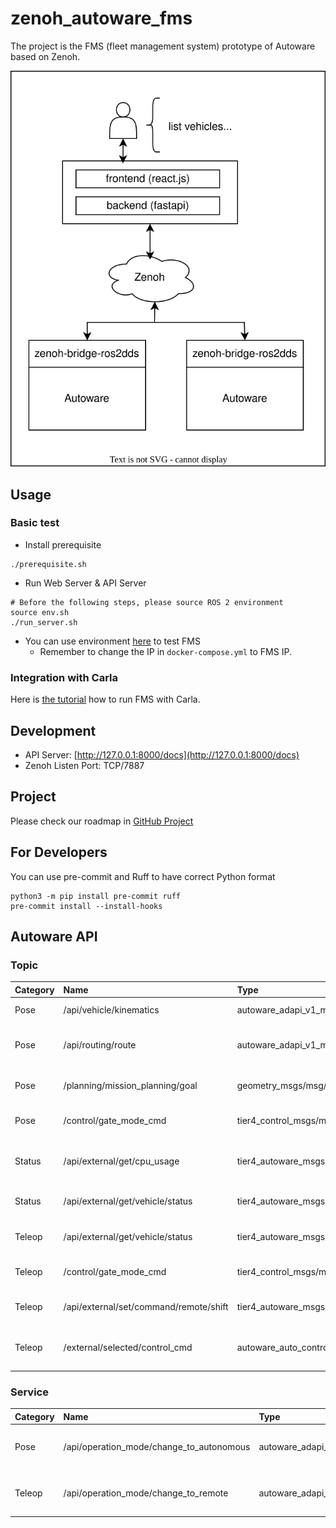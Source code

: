 # zenoh_autoware_fms

The project is the FMS (fleet management system) prototype of Autoware based on Zenoh.

![FMS Architecture](resource/Autoware_FMS_Zenoh_Architecture.svg)

## Usage

### Basic test

- Install prerequisite

```shell
./prerequisite.sh
```

- Run Web Server & API Server

```shell
# Before the following steps, please source ROS 2 environment
source env.sh
./run_server.sh
```

- You can use environment [here](https://github.com/evshary/zenoh_demo_docker_env/tree/main/autoware_multiple_fms) to test FMS
  - Remember to change the IP in `docker-compose.yml` to FMS IP.

### Integration with Carla

Here is [the tutorial](https://autoware-carla-launch.readthedocs.io/en/latest/scenarios/fms.html) how to run FMS with Carla.

## Development

- API Server: [http://127.0.0.1:8000/docs](http://127.0.0.1:8000/docs)
- Zenoh Listen Port: TCP/7887

## Project

Please check our roadmap in [GitHub Project](https://github.com/users/evshary/projects/2)

## For Developers

You can use pre-commit and Ruff to have correct Python format

```shell
python3 -m pip install pre-commit ruff
pre-commit install --install-hooks
```

## Autoware API

### Topic

| Category | Name                                   | Type                                                                 | Description                             | Note                                                           |
| :------- | :------------------------------------- | :------------------------------------------------------------------- | :-------------------------------------- | :------------------------------------------------------------- |
| Pose     | /api/vehicle/kinematics                | autoware_adapi_v1_msgs/msg/VehicleKinematics                         | Get vehicle kinematics                  |                                                                |
| Pose     | /api/routing/route                     | autoware_adapi_v1_msgs/msg/Route                                     | Get the route and the goal position     |                                                                |
| Pose     | /planning/mission_planning/goal        | geometry_msgs/msg/PoseStamped                                        | Set the goal position and orientation   | AWS has't provided API for setting goal                        |
| Pose     | /control/gate_mode_cmd                 | tier4_control_msgs/msg/GateMode                                      | Set the gate mode to AUTO               | To be replaced by /api/operation_mode/enable_autoware_control  |
| Status   | /api/external/get/cpu_usage            | tier4_autoware_msgs/tier4_external_api_msgs/msg/CpuUsage             | Get the current CPU usage statistics    |                                                                |
| Status   | /api/external/get/vehicle/status       | tier4_autoware_msgs/tier4_external_api_msgs/msg/VehicleStatusStamped | Get gear shift and turn signal          |                                                                |
| Teleop   | /api/external/get/vehicle/status       | tier4_autoware_msgs/tier4_external_api_msgs/msg/VehicleStatusStamped | Get gear shift and turn signal          |                                                                |
| Teleop   | /control/gate_mode_cmd                 | tier4_control_msgs/msg/GateMode                                      | Set the gate mode to External           | To be replaced by /api/operation_mode/disable_autoware_control |
| Teleop   | /api/external/set/command/remote/shift | tier4_autoware_msgs/tier4_external_api_msgs/msg/GearShiftStamped     | Set gear shift from FMS                 |                                                                |
| Teleop   | /external/selected/control_cmd         | autoware_auto_control_msgs/AckermannControlCommand                   | Set longitudinal speed and acceleration | AWS has't provided API for setting speed                       |

### Service

| Category | Name                                     | Type                                         | Description                             |
| :------- | :--------------------------------------- | :------------------------------------------- | :-------------------------------------- |
| Pose     | /api/operation_mode/change_to_autonomous | autoware_adapi_v1_msgs/srv/ChangeOperionMode | Change the operation mode to autonomous |
| Teleop   | /api/operation_mode/change_to_remote     | autoware_adapi_v1_msgs/srv/ChangeOperionMode | Change the operation mode to remote     |
